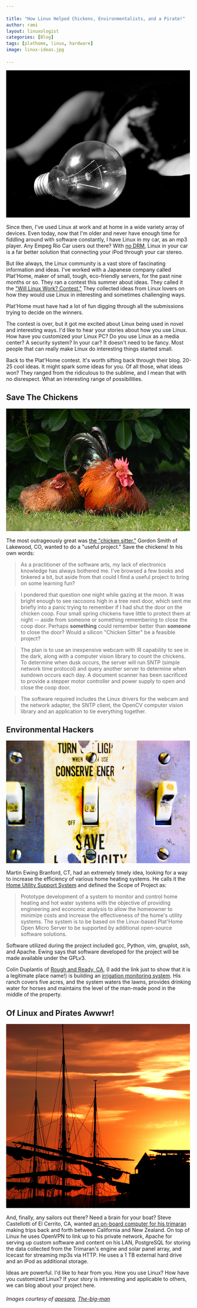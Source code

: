 ```yaml
---

title: "How Linux Helped Chickens, Environmentalists, and a Pirate!"
author: rami
layout: linuxologist
categories: [Blog]
tags: [plathome, linux, hardware]
image: linux-ideas.jpg

---
```


![Linux Ideas](/assets/images/content/blog/linux-ideas.jpg)

Since then, I've used Linux at work and at home in a wide variety array of devices. Even today, now that I'm older and never have enough time for fiddling around with software constantly, I have Linux in my car, as an mp3 player. Any Empeg Rio Car users out there? With [no DRM](/2008/10/01/why-its-time-to-kick-drm-to-the-curb), Linux in your car is a far better solution that connecting your iPod through your car stereo.

But like always, the Linux community is a vast store of fascinating information and ideas. I've worked with a Japanese company called Plat'Home, maker of small, tough, eco-friendly servers, for the past nine months or so. They ran a contest this summer about ideas. They called it the ["Will Linux Work? Contest."](http://www.plathomeus.blogspot.com/) They collected ideas from Linux lovers on how they would use Linux in interesting and sometimes challenging ways.

Plat'Home must have had a lot of fun digging through all the submissions trying to decide on the winners.

The contest is over, but it got me excited about Linux being used in novel and interesting ways. I'd like to hear your stories about how you use Linux. How have you customized your Linux PC? Do you use Linux as a media center? A security system? In your car? It doesn't need to be fancy. Most people that can really make Linux do interesting things started small.

Back to the Plat'Home contest. It's worth sifting back through their blog. 20-25 cool ideas. It might spark some ideas for you. Of all those, what ideas won? They ranged from the ridiculous to the sublime, and I mean that with no disrespect. What an interesting range of possibilities.

## Save The Chickens

![Chicken Hen](/assets/images/content/blog/chicken-hen.jpg)

The most outrageously great was [the "chicken sitter."](http://plathomeus.blogspot.com/2008/10/final-results-chicken-sitter.html) Gordon Smith of Lakewood, CO, wanted to do a "useful project." Save the chickens! In his own words:

> As a practitioner of the software arts, my lack of electronics knowledge has always bothered me. I've browsed a few books and tinkered a bit, but aside from that could I find a useful project to bring on some learning fun?
 
> I pondered that question one night while gazing at the moon. It was bright enough to see raccoons high in a tree next door, which sent me briefly into a panic trying to remember if I had shut the door on the chicken coop. Four small spring chickens have little to protect them at night -- aside from someone or something remembering to close the coop door. Perhaps **something** could remember better than **someone** to close the door? Would a silicon "Chicken Sitter" be a feasible project?
 
> The plan is to use an inexpensive webcam with IR capability to see in the dark, along with a computer vision library to count the chickens. To determine when dusk occurs, the server will run SNTP (simple network time protocol) and query another server to determine when sundown occurs each day. A document scanner has been sacrificed to provide a stepper motor controller and power supply to open and close the coop door.
 
> The software required includes the Linux drivers for the webcam and the network adapter, the SNTP client, the OpenCV computer vision library and an application to tie everything together.
 

## Environmental Hackers

![](/assets/images/content/blog/environmental-hackers.jpg)

Martin Ewing Branford, CT, had an extremely timely idea, looking for a way to increase the efficiency of various home heating systems. He calls it the [Home Utility Support System](http://plathomeus.blogspot.com/2008/10/final-results-home-utility-support.html) and defined the Scope of Project as:

> Prototype development of a system to monitor and control home heating and hot water systems with the objective of providing engineering and economic analysis to allow the homeowner to minimize costs and increase the effectiveness of the home's utility systems. The system is to be based on the Linux-based Plat'Home Open Micro Server to be supported by additional open-source software solutions.

Software utilized during the project included gcc, Python, vim, gnuplot, ssh, and Apache. Ewing says that software developed for the project will be made available under the GPLv3\.

Colin Duplantis of [Rough and Ready, CA](http://maps.google.com/maps?f=q&hl=en&geocode=&q=Rough+and+Ready,+CA+95975&sll=37.0625,-95.677068&sspn=31.839416,59.589844&ie=UTF8&ll=39.234181,-121.134996&spn=0.030382,0.058193&z=14), (I add the link just to show that it is a legitimate place name!) is building an [irrigation monitoring system](http://plathomeus.blogspot.com/2008/10/final-results-irrigation-monitoring.html). His ranch covers five acres, and the system waters the lawns, provides drinking water for horses and maintains the level of the man-made pond in the middle of the property.

## Of Linux and Pirates Awwwr!

![Pirate Day Over Linux](/assets/images/content/blog/pirate-day-over-linux.jpg)

And, finally, any sailors out there? Need a brain for your boat? Steve Castellotti of El Cerrito, CA, wanted [an on-board computer for his trimaran](http://plathomeus.blogspot.com/2008/10/final-results-gps-monitoring-system.html) making trips back and forth between California and New Zealand. On top of Linux he uses OpenVPN to link up to his private network, Apache for serving up custom software and content on his LAN, PostgreSQL for storing the data collected from the Trimaran's engine and solar panel array, and Icecast for streaming mp3s via HTTP. He uses a 1 TB external hard drive and an iPod as additional storage.

Ideas are powerful. I'd like to hear from you. How you use Linux? How have you customized Linux? If your story is interesting and applicable to others, we can blog about your project here.

###### Images courtesy of  [apesara](http://flickr.com/photos/apesara/2499666202/), [The-big-man](http://flickr.com/photos/sonor/440734966/)
